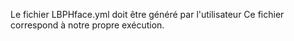 Le fichier LBPHface.yml doit être généré par l'utilisateur
Ce fichier correspond à notre propre exécution.

